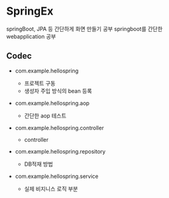 # SpringEx
  springBoot, JPA 등 간단하게 화면 만들기 공부
  springboot를 간단한 webapplication 공부
  
## Codec
  + com.example.hellospring
      + 프로젝트 구동 
      + 생성자 주입 방식의 bean 등록
  
  + com.example.hellospring.aop
      + 간단한 aop 테스트
  
  + com.example.hellospring.controller
      + controller
  
  + com.example.hellospring.repository
      + DB적재 방법
    
  + com.example.hellospring.service
      + 실제 비지니스 로직 부분
